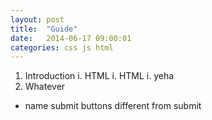 ```yaml
---
layout: post
title:  "Guide"
date:   2014-06-17 09:00:01
categories: css js html
---
```


1. Introduction
	i. HTML
	i. HTML
	i. yeha
2. Whatever

- name submit buttons different from submit